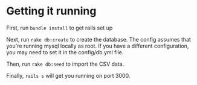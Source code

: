 # Getting it running

First, run `bundle install` to get rails set up

Next, run `rake db:create` to create the database.  The config assumes that you're running mysql locally as root. If you have a different configuration, you may need to set it in the config/db.yml file.

Then, run `rake db:seed` to import the CSV data.

Finally, `rails s` will get you running on port 3000.

